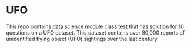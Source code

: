 # UFO
This repo contains data science module class test that has solution for 10 questions on a UFO dataset.
This dataset contains over 80,000 reports of unidentified flying object (UFO) sightings over the last century
